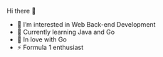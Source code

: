 Hi there 👋


- 👀 I’m interested in Web Back-end Development
- 🌱 Currently learning Java and Go
- 🤔 In love with Go
- ⚡ Formula 1 enthusiast


